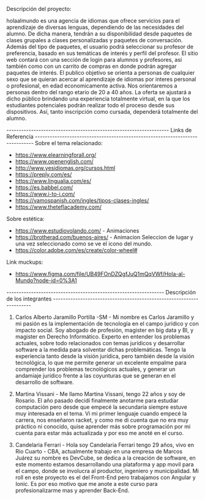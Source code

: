 Descripción del proyecto:

holaalmundo es una agencia de idiomas que ofrece servicios para el aprendizaje de diversas lenguas, dependiendo de las necesidades del alumno.
De dicha manera, tendrán a su disponibilidad desde paquetes de clases grupales a clases personalizadas y paquetes de conversación. 
Además del tipo de paquetes, el usuario podrá seleccionar su profesor de preferencia, basado en sus temáticas de interés y perfil del profesor.
El sitio web contará con una sección de login para alumnos y profesores, así también como con un carrito de compras en donde podrán agregar paquetes de interés. 
El publico objetivo se orienta a personas de cualquier sexo que se quieran acercar al aprendizaje de idiomas por  interes personal o profesional, en edad economicamente activa. Nos orientaremos a personas dentro del rango etario de 20 a 40 años.
La oferta se ajustará a dicho público brindando una experiencia totalmente virtual, en la que los estudiantes potenciales podrán realizar todo el proceso desde sus dispositivos. Así, tanto inscripción como cursada, dependerá totalmente del alumno.

------------------------------------------------------------------ Links de Referencia  -----------------------------------------------------------------------------
Sobre el tema relacionado:
  - https://www.elearningforall.org/
  - https://www.openenglish.com/
  - http://www.yesidiomas.org/cursos.html
  - https://preply.com/es/
  - https://www.lingualia.com/es/
  - https://es.babbel.com/
  - https://www.i-to-i.com/
  - https://vamospanish.com/ingles/tipos-clases-ingles/
  - https://www.theteflacademy.com/

Sobre estética: 
  - https://www.estudiovolando.com/  - Animaciones 
  - https://brotherad.com/buenos-aires/ - Animacion Seleccion de lugar y una vez seleccionado como se ve el icono del mundo.
  - https://color.adobe.com/es/create/color-wheel# 
 
 Link muckups:
  - https://www.figma.com/file/UB49FOnDZQgfJuQ1mQqVWf/Hola-al-Mundo?node-id=0%3A1

---------------------------------------------------------------- Descripción de los integrantes ---------------------------------------------------------------------

1. Carlos Alberto Jaramillo Portilla -SM - Mi nombre es Carlos Jaramillo y mi pasión es la implementación de tecnología en el campo jurídico y con impacto social. Soy abogado de profesión, magister en big data y BI, y magister en Derecho Informático. Experto en entender los problemas actuales, sobre todo relacionados con temas jurídicos y desarrollar software a la medida para solventar dichas problemáticas. Tengo la experiencia tanto desde la visión jurídica, pero también desde la visión tecnológica, lo que me permite generar un excelente empalme para comprender los problemas tecnológicos actuales, y generar un andamiaje jurídico frente a las coyunturas que se generan en el desarrollo de software. 

2. Martina Vissani - Me llamo Martina Vissani, tengo 22 años y soy de Rosario. El año pasado decidí finalmente anotarme para estudiar computación pero desde que empecé la secundaria siempre estuve muy interesada en el tema. Vi mi primer lenguaje 
cuando empecé la carrera, nos enseñaron racket, y como me di cuenta que no era muy práctico ni conocido, quise 
aprender más sobre programación por mi cuenta para estar más actualizada y por eso me anoté en el curso. 

3. Candelaria Ferrari - Hola soy Candelaria Ferrari tengo 29 años, vivo en Rio Cuarto - CBA, actualmente trabajo en una empresa de Marcos Juárez su nombre es DevCube, se dedica a la creación de software, en este momento estamos desarrollando una plataforma y app movil para el campo, donde se involucra al productor, ingeniero y municipalidad. Mi roll en este proyecto es el del Front-End pero trabajamos con Angular y Ionic. Es por eso motivo que me anote a este curso para profesionalizarme mas y aprender Back-End. 

